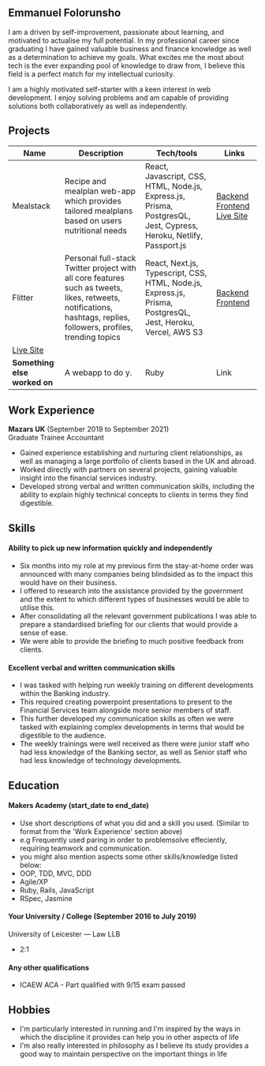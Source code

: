 ## Emmanuel Folorunsho

I am a driven by self-improvement, passionate about learning, and motivated to actualise my full potential. In my professional career since graduating I have gained valuable business and finance knowledge as well as a determination to achieve my goals. What excites me the most about tech is the ever expanding pool of knowledge to draw from, I believe this field is a perfect match for my intellectual curiosity.

I am a highly motivated self-starter with a keen interest in web development. I enjoy solving problems and am capable of providing solutions both collaboratively as well as independently.

## Projects

| Name                         | Description       | Tech/tools        | Links        |
| ---------------------------- | ----------------- | ----------------- | ----------------- |
| Mealstack          | Recipe and mealplan web-app which provides tailored mealplans based on users nutritional needs | React, Javascript, CSS, HTML, Node.js, Express.js, Prisma, PostgresQL, Jest, Cypress, Heroku, Netlify, Passport.js | [Backend](https://github.com/emanfolo/mealstack-backend) [Frontend](https://github.com/ConorButler/mealstack-frontend) [Live Site](https://mealstack.netlify.app/) |
| Flitter | Personal full-stack Twitter project with all core features such as tweets, likes, retweets, notifications, hashtags, replies, followers, profiles, trending topics | React, Next.js, Typescript, CSS, HTML, Node.js, Express.js, Prisma, PostgresQL, Jest, Heroku, Vercel, AWS S3 | [Backend](https://github.com/emanfolo/twitter-clone-backend) [Frontend](https://github.com/emanfolo/twitter-clone-frontend)
[Live Site](https://flitter-zeta.vercel.app/)|
| **Something else worked on** | A webapp to do y. | Ruby              | Link |


## Work Experience

**Mazars UK** (September 2019 to September 2021)  
Graduate Trainee Accountant

- Gained experience establishing and nurturing client relationships, as well as managing a large portfolio of clients based in the UK and abroad. 
- Worked directly with partners on several projects, gaining valuable insight into the financial services industry. 
- Developed strong verbal and written communication skills, including the ability to explain highly technical concepts to clients in terms they find digestible.

## Skills

#### Ability to pick up new information quickly and independently

- Six months into my role at my previous firm the stay-at-home order was announced with many companies being blindsided as to the impact this would have on their business. 
- I offered to research into the assistance provided by the government and the extent to which different types of businesses would be able to utilise this. 
- After consolidating all the relevant government publications I was able to prepare a standardised briefing for our clients that would provide a sense of ease.
- We were able to provide the briefing to much positive feedback from clients.

#### Excellent verbal and written communication skills

- I was tasked with helping run weekly training on different developments within the Banking industry.
- This required creating powerpoint presentations to present to the Financial Services team alongside more senior members of staff.
- This further developed my communication skills as often we were tasked with explaining complex developments in terms that would be digestible to the audience.
- The weekly trainings were well received as there were junior staff who had less knowledge of the Banking sector, as well as Senior staff who had less knowledge of technology developments. 

## Education

#### Makers Academy (start_date to end_date)
- Use short descriptions of what you did and a skill you used. (Similar to format from the 'Work Experience' section above)
- e.g Frequently used paring in order to problemsolve effeciently, requiring teamwork and communication.
- you might also mention aspects some other skills/knowledge listed below: 
- OOP, TDD, MVC, DDD
- Agile/XP
- Ruby, Rails, JavaScript
- RSpec, Jasmine

#### Your University / College (September 2016 to July 2019)

University of Leicester — Law LLB 
- 2:1

#### Any other qualifications

- ICAEW ACA - Part qualified with 9/15 exam passed

## Hobbies

- I'm particularly interested in running and I'm inspired by the ways in which the discipline it provides can help you in other aspects of life
- I'm also really interested in philosophy as I believe its study provides a good way to maintain perspective on the important things in life
